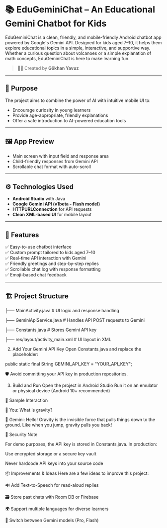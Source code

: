 # 📚 EduGeminiChat – An Educational Gemini Chatbot for Kids

EduGeminiChat is a clean, friendly, and mobile-friendly Android chatbot app powered by Google's Gemini API. Designed for kids aged 7–10, it helps them explore educational topics in a simple, interactive, and supportive way. Whether a curious question about volcanoes or a simple explanation of math concepts, EduGeminiChat is here to make learning fun.

> 👨‍💻 Created by **Gökhan Yavuz**

---

## 🎯 Purpose

The project aims to combine the power of AI with intuitive mobile UI to:
- Encourage curiosity in young learners
- Provide age-appropriate, friendly explanations
- Offer a safe introduction to AI-powered education tools

---

## 🖼️ App Preview

- Main screen with input field and response area  
- Child-friendly responses from Gemini API  
- Scrollable chat format with auto-scroll

---

## ⚙️ Technologies Used

- **Android Studio** with Java
- **Google Gemini API (v1beta - Flash model)**
- **HTTPURLConnection** for API requests
- **Clean XML-based UI** for mobile layout

---

## 📲 Features

✅ Easy-to-use chatbot interface  
✅ Custom prompt tailored to kids aged 7–10  
✅ Real-time API interaction with Gemini  
✅ Friendly greetings and step-by-step replies  
✅ Scrollable chat log with response formatting  
✅ Emoji-based chat feedback  

---

## 🏗️ Project Structure

├── MainActivity.java # UI logic and response handling

├── GeminiApiService.java # Handles API POST requests to Gemini

├── Constants.java # Stores Gemini API key

├── res/layout/activity_main.xml # UI layout in XML

2. Add Your Gemini API Key
Open Constants.java and replace the placeholder:

public static final String GEMINI_API_KEY = "YOUR_API_KEY";

🛡️ Avoid committing your API key in production repositories.

3. Build and Run
Open the project in Android Studio
Run it on an emulator or physical device (Android 10+ recommended)

💬 Sample Interaction

👤 You: What is gravity?

🤖 Gemini: Hello! Gravity is the invisible force that pulls things down to the ground. Like when you jump, gravity pulls you back!

🔐 Security Note

For demo purposes, the API key is stored in Constants.java. In production:

Use encrypted storage or a secure key vault

Never hardcode API keys into your source code

📦 Improvements & Ideas
Here are a few ideas to improve this project:

🔊 Add Text-to-Speech for read-aloud replies

🗃️ Store past chats with Room DB or Firebase

🌍 Support multiple languages for diverse learners

🧠 Switch between Gemini models (Pro, Flash)

